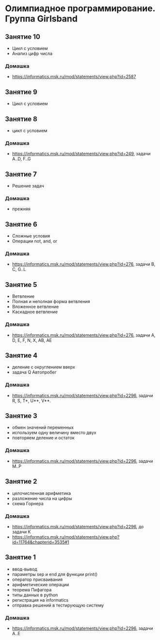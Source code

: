 # Олимпиадное программирование. Группа Girlsband
## Занятие 10
+ Цикл с условием
+ Анализ цифр числа
### Домашка
+ https://informatics.msk.ru/mod/statements/view.php?id=2587

## Занятие 9
+ Цикл с условием
## Занятие 8
+ цикл с условием
### Домашка
+ https://informatics.msk.ru/mod/statements/view.php?id=249, задачи A..D, F..G
## Занятие 7
+ Решение задач
### Домашка
+ прежняя
## Занятие 6
+ Сложные условия
+ Операции not, and, or
### Домашка
+ https://informatics.msk.ru/mod/statements/view.php?id=276, задачи B, C, G..L
## Занятие 5
+ Ветвление
+ Полная и неполная форма ветвления
+ Вложенное ветвление
+ Каскадное ветвление
### Домашка
+ https://informatics.msk.ru/mod/statements/view.php?id=276, задачи A, D, E, F, N, X, AB, AE
## Занятие 4
+ деление с округлением вверх
+ задача Q Автопробег
### Домашка
+ https://informatics.msk.ru/mod/statements/view.php?id=2296, задачи R, S, T*, U**, V**.
## Занятие 3
+ обмен значений переменных
+ используем одну величину вместо двух
+ повторяем деление и остаток
### Домашка
+ https://informatics.msk.ru/mod/statements/view.php?id=2296, задачи M..P
## Занятие 2
+ целочисленная арифметика
+ разложение числа на цифры
+ схема Горнера
### Домашка
+ https://informatics.msk.ru/mod/statements/view.php?id=2296, до задачи K
+ https://informatics.msk.ru/mod/statements/view.php?id=11764&chapterid=3535#1
## Занятие 1
+ ввод-вывод
+ параметры sep и end для функции print()
+ оператор присваивания
+ арифметические операции
+ теорема Пифагора
+ типы данных в python
+ регистрация на informatics
+ отправка решений в тестирующую систему
### Домашка
+ https://informatics.msk.ru/mod/statements/view.php?id=2296, задачи A..E